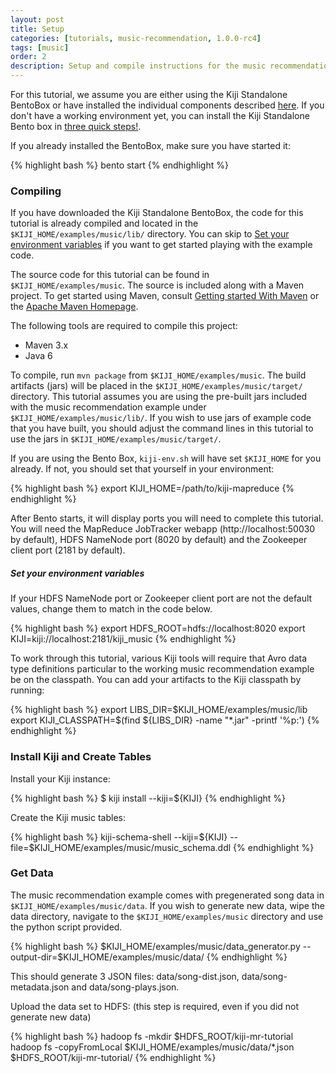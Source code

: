 ```yaml
---
layout: post
title: Setup
categories: [tutorials, music-recommendation, 1.0.0-rc4]
tags: [music]
order: 2
description: Setup and compile instructions for the music recommendation tutorial.
---
```

For this tutorial, we assume you are either using the Kiji Standalone BentoBox or
have installed the individual components described [here](http://www.kiji.org/getstarted/).
If you don\'t have a working environment yet, you can install the Kiji
Standalone Bento box in [three quick steps!](http://www.kiji.org/#tryit).

If you already installed the BentoBox, make sure you have started it:

<div class="userinput">
{% highlight bash %}
bento start
{% endhighlight %}
</div>

### Compiling

If you have downloaded the Kiji Standalone BentoBox, the code for this tutorial
is already compiled and located in the `$KIJI_HOME/examples/music/lib/` directory.
You can skip to [Set your environment variables](link-to-header-below) if you want
to get started playing with the example code.


The source code for this tutorial can be found in `$KIJI_HOME/examples/music`.
The source is included along with a Maven project. To get started using Maven,
consult [Getting started With Maven]({{site.kiji_url}}/get-started-with-maven) or
the [Apache Maven Homepage](http://maven.apache.org/).

The following tools are required to compile this project:
* Maven 3.x
* Java 6

To compile, run `mvn package` from `$KIJI_HOME/examples/music`. The build
artifacts (jars) will be placed in the `$KIJI_HOME/examples/music/target/`
directory. This tutorial assumes you are using the pre-built jars included with
the music recommendation example under `$KIJI_HOME/examples/music/lib/`. If you wish to
use jars of example code that you have built, you should adjust the command
lines in this tutorial to use the jars in `$KIJI_HOME/examples/music/target/`.

If you are using the Bento Box, `kiji-env.sh` will have set `$KIJI_HOME` for you
already. If not, you should set that yourself in your environment:

<div class="userinput">
{% highlight bash %}
export KIJI_HOME=/path/to/kiji-mapreduce
{% endhighlight %}
</div>

After Bento starts, it will display ports you will need to complete this tutorial.
You will need the MapReduce JobTracker webapp (http://localhost:50030 by default), HDFS NameNode port (8020 by default) and the Zookeeper client port (2181 by default).

##### Set your environment variables
If your HDFS NameNode port or Zookeeper client port are not the default values, change them to
match in the code below.

<div class="userinput">
{% highlight bash %}
export HDFS_ROOT=hdfs://localhost:8020
export KIJI=kiji://localhost:2181/kiji_music
{% endhighlight %}
</div>

To work through this tutorial, various Kiji tools will require that Avro data
type definitions particular to the working music recommendation example be on the
classpath. You can add your artifacts to the Kiji classpath by running:

<div class="userinput">
{% highlight bash %}
export LIBS_DIR=$KIJI_HOME/examples/music/lib
export KIJI_CLASSPATH=$(find ${LIBS_DIR} -name "*.jar" -printf '%p:')
{% endhighlight %}
</div>

### Install Kiji and Create Tables

Install your Kiji instance:

<div class="userinput">
{% highlight bash %} $ kiji install --kiji=${KIJI}
{% endhighlight %}
</div>

Create the Kiji music tables:

<div class="userinput">
{% highlight bash %}
kiji-schema-shell --kiji=${KIJI} --file=$KIJI_HOME/examples/music/music_schema.ddl
{% endhighlight %}
</div>


### Get Data
The music recommendation example comes with pregenerated song data in
`$KIJI_HOME/examples/music/data`.  If you wish to generate new data, wipe the data directory,
navigate to the `$KIJI_HOME/examples/music` directory and use the python script provided.

<div class="userinput">
{% highlight bash %}
$KIJI_HOME/examples/music/data_generator.py --output-dir=$KIJI_HOME/examples/music/data/
{% endhighlight %}
</div>

This should generate 3 JSON files: data/song-dist.json, data/song-metadata.json and data/song-plays.json.

Upload the data set to HDFS: (this step is required, even if you did not generate new data)

<div class="userinput">
{% highlight bash %}
hadoop fs -mkdir $HDFS_ROOT/kiji-mr-tutorial
hadoop fs -copyFromLocal $KIJI_HOME/examples/music/data/*.json $HDFS_ROOT/kiji-mr-tutorial/
{% endhighlight %}
</div>

